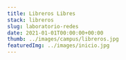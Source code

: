 ```yaml
---
title: Libreros Libres
stack: libreros
slug: laboratorio-redes
date: 2021-01-01T00:00:00+00:00
thumb: ../images/campus/libreros.jpg
featuredImg: ../images/inicio.jpg
---
```



